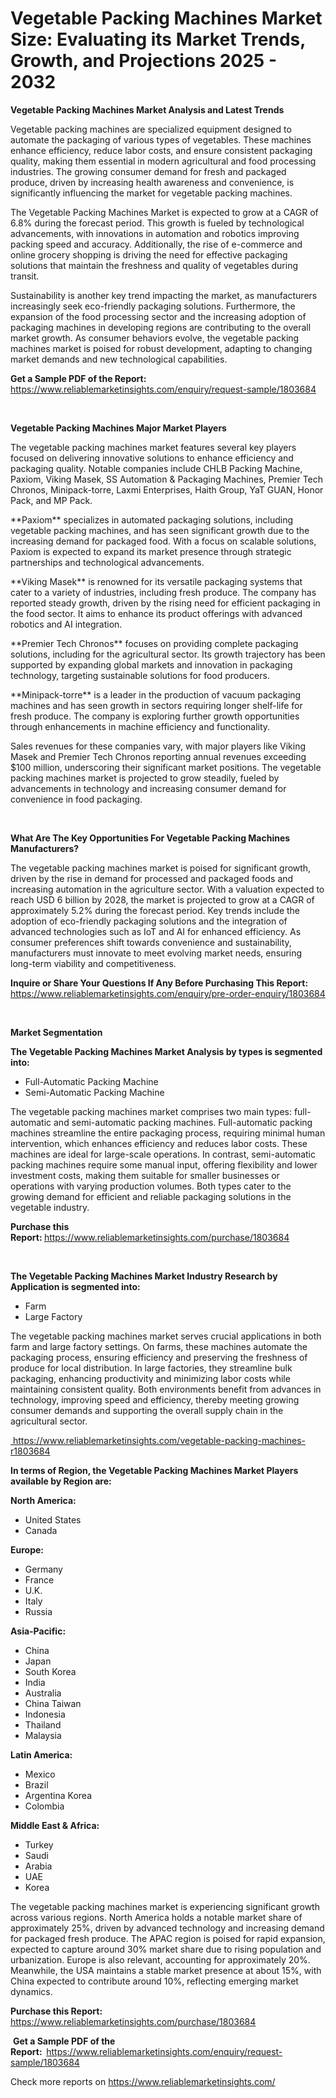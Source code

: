 <p><h1>Vegetable Packing Machines Market Size: Evaluating its Market Trends, Growth, and Projections 2025 - 2032</h1></p><p><strong>Vegetable Packing Machines Market Analysis and Latest Trends</strong></p>
<p><p>Vegetable packing machines are specialized equipment designed to automate the packaging of various types of vegetables. These machines enhance efficiency, reduce labor costs, and ensure consistent packaging quality, making them essential in modern agricultural and food processing industries. The growing consumer demand for fresh and packaged produce, driven by increasing health awareness and convenience, is significantly influencing the market for vegetable packing machines.</p><p>The Vegetable Packing Machines Market is expected to grow at a CAGR of 6.8% during the forecast period. This growth is fueled by technological advancements, with innovations in automation and robotics improving packing speed and accuracy. Additionally, the rise of e-commerce and online grocery shopping is driving the need for effective packaging solutions that maintain the freshness and quality of vegetables during transit.</p><p>Sustainability is another key trend impacting the market, as manufacturers increasingly seek eco-friendly packaging solutions. Furthermore, the expansion of the food processing sector and the increasing adoption of packaging machines in developing regions are contributing to the overall market growth. As consumer behaviors evolve, the vegetable packing machines market is poised for robust development, adapting to changing market demands and new technological capabilities.</p></p>
<p><strong>Get a Sample PDF of the Report:&nbsp;</strong> <a href="https://www.reliablemarketinsights.com/enquiry/request-sample/1803684?utm_campaign=2891&utm_medium=2&utm_source=Github&utm_content=ia&utm_term=10042025&utm_id=vegetable-packing-machines">https://www.reliablemarketinsights.com/enquiry/request-sample/1803684</a></p>
<p>&nbsp;</p>
<p><strong>Vegetable Packing Machines Major Market Players</strong></p>
<p><p>The vegetable packing machines market features several key players focused on delivering innovative solutions to enhance efficiency and packaging quality. Notable companies include CHLB Packing Machine, Paxiom, Viking Masek, SS Automation & Packaging Machines, Premier Tech Chronos, Minipack-torre, Laxmi Enterprises, Haith Group, YaT GUAN, Honor Pack, and MP Pack.</p><p>**Paxiom** specializes in automated packaging solutions, including vegetable packing machines, and has seen significant growth due to the increasing demand for packaged food. With a focus on scalable solutions, Paxiom is expected to expand its market presence through strategic partnerships and technological advancements.</p><p>**Viking Masek** is renowned for its versatile packaging systems that cater to a variety of industries, including fresh produce. The company has reported steady growth, driven by the rising need for efficient packaging in the food sector. It aims to enhance its product offerings with advanced robotics and AI integration.</p><p>**Premier Tech Chronos** focuses on providing complete packaging solutions, including for the agricultural sector. Its growth trajectory has been supported by expanding global markets and innovation in packaging technology, targeting sustainable solutions for food producers.</p><p>**Minipack-torre** is a leader in the production of vacuum packaging machines and has seen growth in sectors requiring longer shelf-life for fresh produce. The company is exploring further growth opportunities through enhancements in machine efficiency and functionality.</p><p>Sales revenues for these companies vary, with major players like Viking Masek and Premier Tech Chronos reporting annual revenues exceeding $100 million, underscoring their significant market positions. The vegetable packing machines market is projected to grow steadily, fueled by advancements in technology and increasing consumer demand for convenience in food packaging.</p></p>
<p>&nbsp;</p>
<p><strong>What Are The Key Opportunities For Vegetable Packing Machines Manufacturers?</strong></p>
<p><p>The vegetable packing machines market is poised for significant growth, driven by the rise in demand for processed and packaged foods and increasing automation in the agriculture sector. With a valuation expected to reach USD 6 billion by 2028, the market is projected to grow at a CAGR of approximately 5.2% during the forecast period. Key trends include the adoption of eco-friendly packaging solutions and the integration of advanced technologies such as IoT and AI for enhanced efficiency. As consumer preferences shift towards convenience and sustainability, manufacturers must innovate to meet evolving market needs, ensuring long-term viability and competitiveness.</p></p>
<p><strong>Inquire or Share Your Questions If Any Before Purchasing This Report:</strong> <a href="https://www.reliablemarketinsights.com/enquiry/pre-order-enquiry/1803684?utm_campaign=2891&utm_medium=2&utm_source=Github&utm_content=ia&utm_term=10042025&utm_id=vegetable-packing-machines">https://www.reliablemarketinsights.com/enquiry/pre-order-enquiry/1803684</a></p>
<p>&nbsp;</p>
<p><strong>Market Segmentation</strong></p>
<p><strong>The Vegetable Packing Machines Market Analysis by types is segmented into:</strong></p>
<p><ul><li>Full-Automatic Packing Machine</li><li>Semi-Automatic Packing Machine</li></ul></p>
<p><p>The vegetable packing machines market comprises two main types: full-automatic and semi-automatic packing machines. Full-automatic packing machines streamline the entire packaging process, requiring minimal human intervention, which enhances efficiency and reduces labor costs. These machines are ideal for large-scale operations. In contrast, semi-automatic packing machines require some manual input, offering flexibility and lower investment costs, making them suitable for smaller businesses or operations with varying production volumes. Both types cater to the growing demand for efficient and reliable packaging solutions in the vegetable industry.</p></p>
<p><strong>Purchase this Report:&nbsp;</strong><a href="https://www.reliablemarketinsights.com/purchase/1803684?utm_campaign=2891&utm_medium=2&utm_source=Github&utm_content=ia&utm_term=10042025&utm_id=vegetable-packing-machines">https://www.reliablemarketinsights.com/purchase/1803684</a></p>
<p>&nbsp;</p>
<p><strong>The Vegetable Packing Machines Market Industry Research by Application is segmented into:</strong></p>
<p><ul><li>Farm</li><li>Large Factory</li></ul></p>
<p><p>The vegetable packing machines market serves crucial applications in both farm and large factory settings. On farms, these machines automate the packaging process, ensuring efficiency and preserving the freshness of produce for local distribution. In large factories, they streamline bulk packaging, enhancing productivity and minimizing labor costs while maintaining consistent quality. Both environments benefit from advances in technology, improving speed and efficiency, thereby meeting growing consumer demands and supporting the overall supply chain in the agricultural sector.</p></p>
<p><a href="https://www.reliablemarketinsights.com/vegetable-packing-machines-r1803684?utm_campaign=2891&utm_medium=2&utm_source=Github&utm_content=ia&utm_term=10042025&utm_id=vegetable-packing-machines">&nbsp;https://www.reliablemarketinsights.com/vegetable-packing-machines-r1803684</a></p>
<p><strong>In terms of Region, the Vegetable Packing Machines Market Players available by Region are:</strong></p>
<p>
    <p> <strong> North America: </strong>
        <ul>
            <li>United States</li>
            <li>Canada</li>
        </ul>
        </p> 
    <p> <strong> Europe: </strong>
        <ul>
            <li>Germany</li>
            <li>France</li>
            <li>U.K.</li>
            <li>Italy</li>
            <li>Russia</li>
        </ul>
        </p> 
    <p> <strong> Asia-Pacific: </strong>
        <ul>
            <li>China</li>
            <li>Japan</li>
            <li>South Korea</li>
            <li>India</li>
            <li>Australia</li>
            <li>China Taiwan</li>
            <li>Indonesia</li>
            <li>Thailand</li>
            <li>Malaysia</li>
        </ul>
        </p> 
    <p> <strong> Latin America: </strong>
        <ul>
            <li>Mexico</li>
            <li>Brazil</li>
            <li>Argentina Korea</li>
            <li>Colombia</li>
        </ul>
        </p> 
    <p> <strong> Middle East & Africa: </strong>
        <ul>
            <li>Turkey</li>
            <li>Saudi</li>
            <li>Arabia</li>
            <li>UAE</li>
            <li>Korea</li>
        </ul>
    </p>
    </p>
<p><p>The vegetable packing machines market is experiencing significant growth across various regions. North America holds a notable market share of approximately 25%, driven by advanced technology and increasing demand for packaged fresh produce. The APAC region is poised for rapid expansion, expected to capture around 30% market share due to rising population and urbanization. Europe is also relevant, accounting for approximately 20%. Meanwhile, the USA maintains a stable market presence at about 15%, with China expected to contribute around 10%, reflecting emerging market dynamics.</p></p>
<p><strong>Purchase this Report: </strong><a href="https://www.reliablemarketinsights.com/purchase/1803684?utm_campaign=2891&utm_medium=2&utm_source=Github&utm_content=ia&utm_term=10042025&utm_id=vegetable-packing-machines">https://www.reliablemarketinsights.com/purchase/1803684</a></p>
<p>&nbsp;<strong>Get a Sample PDF of the Report:&nbsp;&nbsp;</strong><a href="https://www.reliablemarketinsights.com/enquiry/request-sample/1803684?utm_campaign=2891&utm_medium=2&utm_source=Github&utm_content=ia&utm_term=10042025&utm_id=vegetable-packing-machines">https://www.reliablemarketinsights.com/enquiry/request-sample/1803684</a></p>
<p><strong></strong></p>
<p>Check more reports on <a href="https://www.reliablemarketinsights.com/?utm_campaign=2891&utm_medium=2&utm_source=Github&utm_content=ia&utm_term=10042025&utm_id=vegetable-packing-machines">https://www.reliablemarketinsights.com/</a></p>